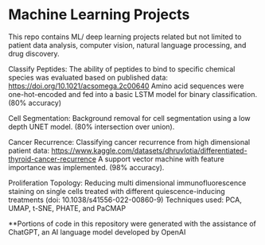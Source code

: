 # Machine Learning Projects
This repo contains ML/ deep learning projects related but not limited to patient data analysis, computer vision, natural language processing, and drug discovery.

Classify Peptides:
  The ability of peptides to bind to specific chemical species was evaluated based on published data: https://doi.org/10.1021/acsomega.2c00640
  Amino acid sequences were one-hot-encoded and fed into a basic LSTM model for binary classification. (80% accuracy)
  
Cell Segmentation:
  Background removal for cell segmentation using a low depth UNET model. (80% intersection over union).

Cancer Recurrence:
  Classifying cancer recurrence from high dimensional patient data: https://www.kaggle.com/datasets/dhruvlotia/differentiated-thyroid-cancer-recurrence 
  A support vector machine with feature importance was implemented. (98% accuracy).
  
Proliferation Topology:
  Reducing multi dimensional immunofluorescence staining on single cells treated with different quiescence-inducing treatments (doi: 10.1038/s41556-022-00860-9)
  Techniques used: PCA, UMAP, t-SNE, PHATE, and PaCMAP

**Portions of code in this repository were generated with the assistance of ChatGPT, an AI language model developed by OpenAI
